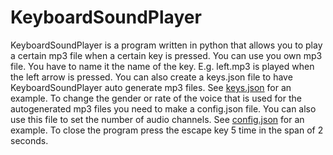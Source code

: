 # KeyboardSoundPlayer

KeyboardSoundPlayer is a program written in python that allows you to play a certain mp3 file when a certain key is
pressed. You can use you own mp3 file. You have to name it the name of the key. E.g. left.mp3 is played when the left
arrow is pressed. You can also create a keys.json file to have KeyboardSoundPlayer auto generate mp3 files.
See <a href="https://github.com/Nebulizer1213/KeyboardSoundPlayer/blob/master/keys.json">keys.json</a> for an example.
To change the gender or rate of the voice that is used for the autogenerated mp3 files you need to make a config.json
file. You can also use this file to set the number of audio channels.
See <a href="https://github.com/Nebulizer1213/KeyboardSoundPlayer/blob/master/config.json">config.json</a> for an
example. To close the program press the escape key 5 time in the span of 2 seconds.